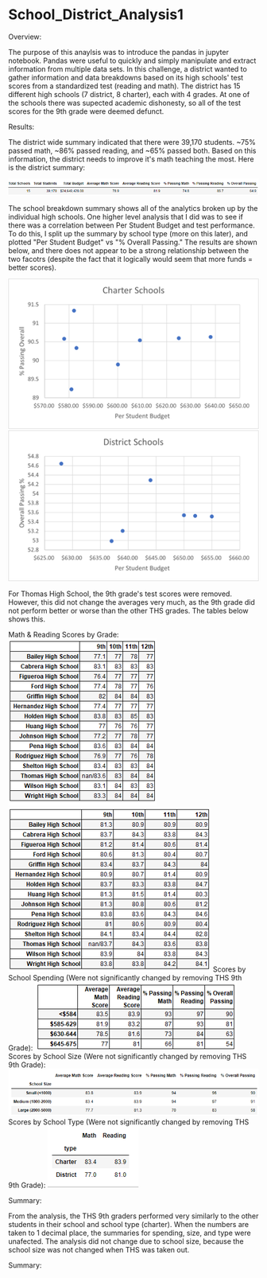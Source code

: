# School_District_Analysis1

Overview:

  The purpose of this anaylsis was to introduce the pandas in jupyter notebook. Pandas were useful to quickly and simply manipulate and extract information from multiple data sets. In this challenge, a district wanted to gather information and data breakdowns based on its high schools' test scores from a standardized test (reading and math). The district has 15 different high schools (7 district, 8 charter), each with 4 grades. At one of the schools there was supected academic dishonesty, so all of the test scores for the 9th grade were deemed defunct.

Results:

  The district wide summary indicated that there were 39,170 students. ~75% passed math, ~86% passed reading, and ~65% passed both. Based on this information, the district needs to improve it's math teaching the most. Here is the district summary:

![districtsummary](https://github.com/jrg12300/School_District_Analysis/blob/main/districtsummary.png)
  
  
  The school breakdown summary shows all of the analytics broken up by the individual high schools. One higher level analysis that I did was to see if there was a correlation between Per Student Budget and test performance. To do this, I split up the summary by school type (more on this later), and plotted "Per Student Budget" vs "% Overall Passing." The results are shown below, and there does not appear to be a strong relationship between the two facotrs (despite the fact that it logically would seem that more funds = better scores).

![CharterSchools](https://github.com/jrg12300/School_District_Analysis/blob/main/CharterSchools.png)
![DistrictSchools](https://github.com/jrg12300/School_District_Analysis/blob/main/DistrictSchools.png)
 
  For Thomas High School, the 9th grade's test scores were removed. However, this did not change the averages very much, as the 9th grade did not perform better or worse than the other THS grades. The tables below shows this.
  
  Math & Reading Scores by Grade:
  ![MATH](https://github.com/jrg12300/School_District_Analysis/blob/main/MathScoreByGrade.png)
  ![READING](https://github.com/jrg12300/School_District_Analysis/blob/main/ReadingScoreByGrade.png)
  Scores by School Spending (Were not significantly changed by removing THS 9th Grade):
  ![SPENDING](https://github.com/jrg12300/School_District_Analysis/blob/main/GradesbySpending.png)
  Scores by School Size (Were not significantly changed by removing THS 9th Grade):
  ![SIZE](https://github.com/jrg12300/School_District_Analysis/blob/main/ScoresbySize(THSleftin).png)
  Scores by School Type (Were not significantly changed by removing THS 9th Grade):
  ![TYPE](https://github.com/jrg12300/School_District_Analysis/blob/main/SCORESBYTYPE.png)

Summary:

  From the analysis, the THS 9th graders performed very similarly to the other students in their school and school type (charter). When the numbers are taken to 1 decimal place, the summaries for spending, size, and type were unafected. The analysis did not change due to school size, because the school size was not changed when THS was taken out. 
  
  


Summary:
